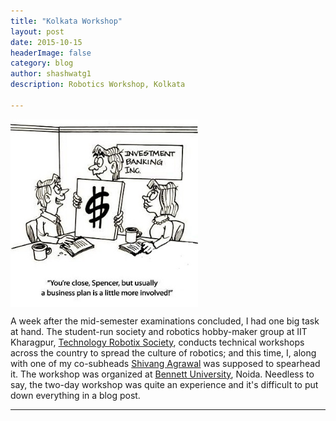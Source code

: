 ```yaml
---
title: "Kolkata Workshop"
layout: post
date: 2015-10-15 
headerImage: false
category: blog
author: shashwatg1
description: Robotics Workshop, Kolkata

---
```

<img src="/assets/images/posts/interngs/businessplans.jpg" align="center" width="300" height="300">

A week after the mid-semester examinations concluded, I had one big task at hand. The  student-run society and robotics hobby-maker group at IIT Kharagpur, [Technology Robotix Society](http://robotix.in), conducts technical workshops across the country to spread the culture of robotics; and this time, I, along with one of my co-subheads [Shivang Agrawal](http://www.shivangagrawal.in/) was supposed to spearhead it. The workshop was organized at [Bennett University](http://www.bennett.edu.in/), Noida. Needless to say, the two-day workshop was quite an experience and it's difficult to put down everything in a blog post.

---